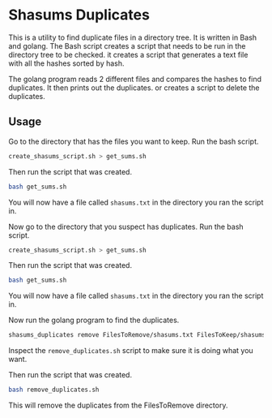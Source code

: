 # Shasums Duplicates

This is a utility to find duplicate files in a directory tree. It is written in Bash and golang. The Bash script creates a script that needs to be run in the directory tree to be checked. it creates a script that generates a text file with all the hashes sorted by hash. 

The golang program reads 2 different files and compares the hashes to find duplicates. It then prints out the duplicates. or creates a script to delete the duplicates.

## Usage

Go to the directory that has the files you want to keep. Run the bash script.

```bash
create_shasums_script.sh > get_sums.sh
```

Then run the script that was created.

```bash
bash get_sums.sh
```

You will now have a file called `shasums.txt` in the directory you ran the script in.

Now go to the directory that you suspect has duplicates. Run the bash script.

```bash
create_shasums_script.sh > get_sums.sh
```

Then run the script that was created.

```bash
bash get_sums.sh
```

You will now have a file called `shasums.txt` in the directory you ran the script in.

Now run the golang program to find the duplicates.

```bash
shasums_duplicates remove FilesToRemove/shasums.txt FilesToKeep/shasums.txt > remove_duplicates.sh
```

Inspect the `remove_duplicates.sh` script to make sure it is doing what you want.

Then run the script that was created.

```bash
bash remove_duplicates.sh
```

This will remove the duplicates from the FilesToRemove directory.






